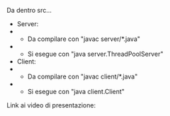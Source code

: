 Da dentro src...

-  Server:
-  -  Da compilare con "javac server/\*.java"
-  -  Si esegue con "java server.ThreadPoolServer"
-  Client:
-  -  Da compilare con "javac client/\*.java"
-  -  Si esegue con "java client.Client"

Link ai video di presentazione:
